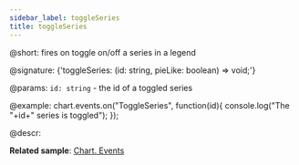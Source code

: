 ```yaml
---
sidebar_label: toggleSeries
title: toggleSeries
---          
```


@short: fires on toggle on/off a series in a legend

@signature: {'toggleSeries: (id: string, pieLike: boolean) => void;'}

@params:
`id: string` - the id of a toggled series

@example:
chart.events.on("ToggleSeries", function(id){
    console.log("The "+id+" series is toggled");
});

@descr:

**Related sample**: [Chart. Events](https://snippet.dhtmlx.com/a1b9yfwo)
